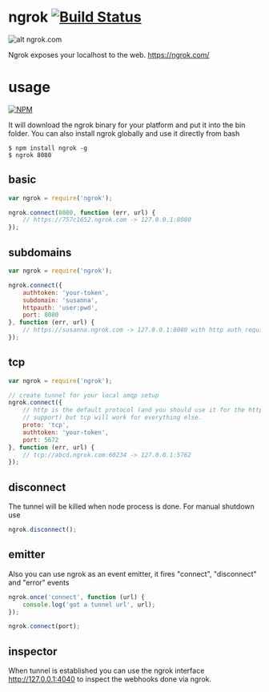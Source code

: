 ngrok [![Build Status](https://travis-ci.org/bubenshchykov/ngrok.png?branch=master)](https://travis-ci.org/bubenshchykov/ngrok)
=====

![alt ngrok.com](https://ngrok.com/static/img/overview.png)

Ngrok exposes your localhost to the web. https://ngrok.com/

usage
===

[![NPM](https://nodei.co/npm/ngrok.png?global=true&&downloads=true&downloadRank=true&stars=true)](https://nodei.co/npm/ngrok/)

It will download the ngrok binary for your platform and put it into the bin folder. You can also install ngrok globally and use it directly from bash
```shell
$ npm install ngrok -g
$ ngrok 8080
```

## basic

```javascript
var ngrok = require('ngrok');

ngrok.connect(8080, function (err, url) {
	// https://757c1652.ngrok.com -> 127.0.0.1:8080 
});
```
## subdomains
```javascript
var ngrok = require('ngrok');

ngrok.connect({
	authtoken: 'your-token',
	subdomain: 'susanna',
	httpauth: 'user:pwd',
	port: 8080
}, function (err, url) {
	// https://susanna.ngrok.com -> 127.0.0.1:8080 with http auth required
});
```

## tcp
```javascript
var ngrok = require('ngrok');

// create tunnel for your local amqp setup
ngrok.connect({
	// http is the default protocol (and you should use it for the https
	// support) but tcp will work for everything else.
	proto: 'tcp',
	authtoken: 'your-token',
	port: 5672
}, function (err, url) {
	// tcp://abcd.ngrok.com:60234 -> 127.0.0.1:5762
});
```

## disconnect
The tunnel will be killed when node process is done. For manual shutdown use
```javascript
ngrok.disconnect();
```
## emitter

Also you can use ngrok as an event emitter, it fires "connect", "disconnect" and "error" events
```javascript
ngrok.once('connect', function (url) {
	console.log('got a tunnel url', url);
});

ngrok.connect(port);
```

## inspector
When tunnel is established you can use the ngrok interface http://127.0.0.1:4040 to inspect the webhooks done via ngrok.
